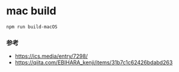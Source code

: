 # mac build
```
npm run build-macOS
```

### 参考
- https://ics.media/entry/7298/
- https://qiita.com/EBIHARA_kenji/items/31b7c1c62426bdabd263